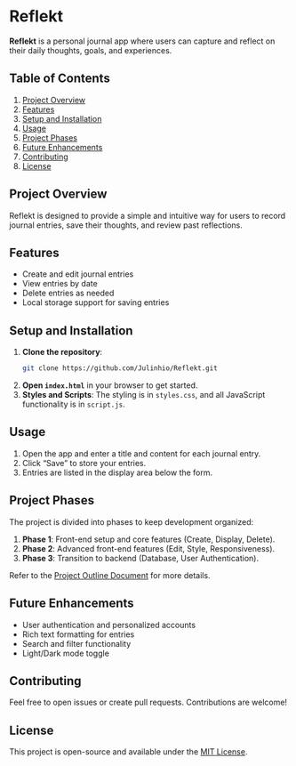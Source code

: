 # Reflekt

**Reflekt** is a personal journal app where users can capture and reflect on their daily thoughts, goals, and experiences.

## Table of Contents
1. [Project Overview](#project-overview)
2. [Features](#features)
3. [Setup and Installation](#setup-and-installation)
4. [Usage](#usage)
5. [Project Phases](#project-phases)
6. [Future Enhancements](#future-enhancements)
7. [Contributing](#contributing)
8. [License](#license)

## Project Overview
Reflekt is designed to provide a simple and intuitive way for users to record journal entries, save their thoughts, and review past reflections.

## Features
- Create and edit journal entries
- View entries by date
- Delete entries as needed
- Local storage support for saving entries

## Setup and Installation
1. **Clone the repository**:
   ```bash
   git clone https://github.com/Julinhio/Reflekt.git
   ```
2. **Open `index.html`** in your browser to get started.
3. **Styles and Scripts**: The styling is in `styles.css`, and all JavaScript functionality is in `script.js`.

## Usage
1. Open the app and enter a title and content for each journal entry.
2. Click “Save” to store your entries.
3. Entries are listed in the display area below the form.

## Project Phases
The project is divided into phases to keep development organized:
1. **Phase 1**: Front-end setup and core features (Create, Display, Delete).
2. **Phase 2**: Advanced front-end features (Edit, Style, Responsiveness).
3. **Phase 3**: Transition to backend (Database, User Authentication).

Refer to the [Project Outline Document](./project-outline) for more details.

## Future Enhancements
- User authentication and personalized accounts
- Rich text formatting for entries
- Search and filter functionality
- Light/Dark mode toggle

## Contributing
Feel free to open issues or create pull requests. Contributions are welcome!

## License
This project is open-source and available under the [MIT License](./LICENSE).